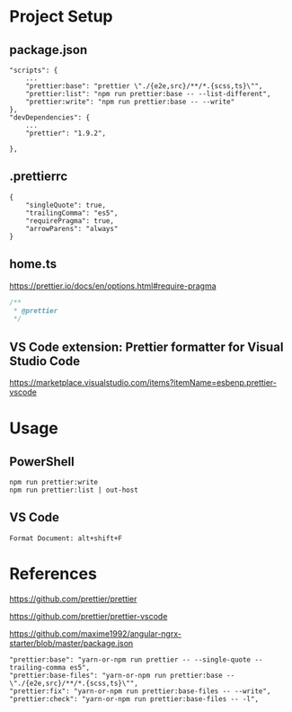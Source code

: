 # Project Setup
## package.json
```
"scripts": {
    ...
    "prettier:base": "prettier \"./{e2e,src}/**/*.{scss,ts}\"",
    "prettier:list": "npm run prettier:base -- --list-different",
    "prettier:write": "npm run prettier:base -- --write"
},
"devDependencies": {
    ...
    "prettier": "1.9.2",

},  
```
## .prettierrc
```
{
    "singleQuote": true,
    "trailingComma": "es5",
    "requirePragma": true,
    "arrowParens": "always"
}
```
## home.ts
https://prettier.io/docs/en/options.html#require-pragma
```typescript
/**
 * @prettier
 */
```
## VS Code extension: Prettier formatter for Visual Studio Code
https://marketplace.visualstudio.com/items?itemName=esbenp.prettier-vscode

# Usage
## PowerShell
```
npm run prettier:write
npm run prettier:list | out-host
```
## VS Code
```
Format Document: alt+shift+F
```
# References
https://github.com/prettier/prettier

https://github.com/prettier/prettier-vscode

https://github.com/maxime1992/angular-ngrx-starter/blob/master/package.json
```
"prettier:base": "yarn-or-npm run prettier -- --single-quote --trailing-comma es5",
"prettier:base-files": "yarn-or-npm run prettier:base -- \"./{e2e,src}/**/*.{scss,ts}\"",
"prettier:fix": "yarn-or-npm run prettier:base-files -- --write",
"prettier:check": "yarn-or-npm run prettier:base-files -- -l",
```

